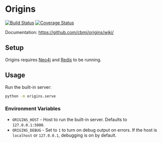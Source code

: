 # Origins

[![Build Status](https://travis-ci.org/cbmi/origins.png?branch=master)](https://travis-ci.org/cbmi/origins) [![Coverage Status](https://coveralls.io/repos/cbmi/origins/badge.png)](https://coveralls.io/r/cbmi/origins)

Documentation: https://github.com/cbmi/origins/wiki/

## Setup

Origins requires [Neo4j](http://www.neo4j.org) and [Redis](http://redis.io/) to be running.

## Usage

Run the built-in server:

```bash
python -m origins.serve
```

### Environment Variables

- `ORIGINS_HOST` - Host to run the built-in server. Defaults to `127.0.0.1:5000`.
- `ORIGINS_DEBUG` - Set to `1` to turn on debug output on errors. If the host is `localhost` or `127.0.0.1`, debugging is on by default.

